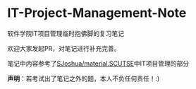 # IT-Project-Management-Note
软件学院IT项目管理临时抱佛脚的复习笔记



欢迎大家发起PR，对笔记进行补充完善。

笔记中内容参考了[SJoshua/material.SCUTSE](https://github.com/SJoshua/material.SCUTSE)中IT项目管理的部分



**声明**：若考试出了笔记之外的题，本人不负任何责任！:)

